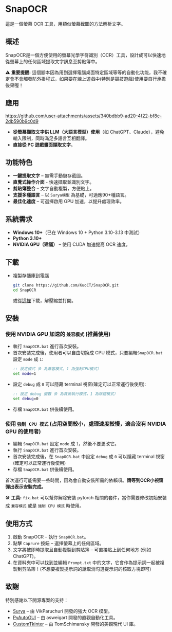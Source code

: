 # SnapOCR
這是一個螢幕 OCR 工具，用類似螢幕截圖的方法解析文字。

## 概述
SnapOCR是一個方便使用的螢幕光學字符識別（OCR）工具，設計成可以快速地從螢幕上的任何區域提取文字訊息至剪貼簿中。

⚠ **重要提醒:** 這個腳本因為用到選擇電腦桌面特定區域等等的自動化功能，我不確定會不會觸發防外掛程式，如果要在線上遊戲中(特別是競技遊戲)使用要自行承擔後果喔！

## 應用
https://github.com/user-attachments/assets/340bdbb9-ad20-4f22-bf8c-2db590b9c0d9

- **從螢幕擷取文字供 LLM（大語言模型）使用**（如 ChatGPT、Claude），避免輸入限制，同時滿足多語言互相翻譯。
- **直接從 PC 遊戲畫面擷取文字**。

## 功能特色
- **一鍵提取文字** – 無需手動儲存截圖。
- **直覺式操作介面** - 快速擷取並識別文字。
- **剪貼簿整合** – 文字自動複製，方便貼上。
- **支援多種語言** – 以 `Surya模型` 為基礎，可適應90+種語言。
- **最佳化速度** – 可選擇啟用 GPU 加速，以提升處理效率。

## 系統需求
- **Windows 10+**（已在 Windows 10 + Python 3.10-3.13 中測試）
- **Python 3.10+**
- **NVIDIA GPU（建議）** – 使用 CUDA 加速提高 OCR 速度。

## 下載
- 複製存儲庫到電腦
   ```bash
   git clone https://github.com/KuoCT/SnapOCR.git
   cd SnapOCR
   ```
   或從[這裡](https://github.com/KuoCT/SnapOCR/archive/refs/heads/main.zip)下載，解壓縮並打開。

## 安裝
### 使用 NVIDIA GPU 加速的 `兼容模式` (推薦使用)
- 執行 `SnapOCR.bat` 進行首次安裝。
- 首次安裝完成後，使用者可以自由切換成 CPU 模式，只要編輯`SnapOCR.bat` 設定 `mode` 成 `1`:
   ```bat
   :: 設定模式（0 為兼容模式，1 為強制CPU模式）
   set mode=1
   ```
- 設定 `debug` 成 `0` 可以隱藏 terminal 視窗(確定可以正常運行後使用):
   ```bat
   :: 設定 debug 變數（0 為背景執行模式，1 為除錯模式）
   set debug=0
   ```
- 存檔 `SnapOCR.bat` 供後續使用。

### 使用 `強制 CPU 模式` (占用空間較小，處理速度較慢，適合沒有 NVIDIA GPU 的使用者)
- 編輯 `SnapOCR.bat` 設定 `mode` 成 `1`，然後不要更改它。
- 執行 `SnapOCR.bat` 進行首次安裝。
- 首次安裝完成後，在 `SnapOCR.bat` 中設定 `debug` 成 `0` 可以隱藏 terminal 視窗(確定可以正常運行後使用)
- 存檔 `SnapOCR.bat` 供後續使用。

首次運行可能需要一些時間，因為會自動安裝所需的依賴項。**請等到OCR小視窗彈出表示安裝完成。**

🛠 **工具:** `fix.bat` 可以幫你解除安裝 pytorch 相關的套件，當你需要修改初始安裝成 `兼容模式` 或是 `強制 CPU 模式` 時使用。

## 使用方式
1. 啟動 SnapOCR – 執行 `SnapOCR.bat`。
2. 點擊 `Caprure` 按鈕 – 選擇螢幕上的任何區域。
3. 文字將被即時提取且自動複製到剪貼簿 – 可直接貼上到任何地方 (例如 ChatGPT)。
4. 在資料夾中可以找到並編輯 `Prompt.txt` 中的文字，它會作為提示詞一起被複製到剪貼簿！(不想要複製提示詞的話取消勾選提示詞的核取方塊即可)

## 致謝
特別感謝以下開源專案的支持：
- [Surya](https://github.com/VikParuchuri/surya) – 由 VikParuchuri 開發的強大 OCR 模型。
- [PyAutoGUI](https://github.com/asweigart/pyautogui) – 由 asweigart 開發的直觀自動化工具。
- [CustomTkinter](https://github.com/TomSchimansky/CustomTkinter) – 由 TomSchimansky 開發的美觀現代 UI 庫。
